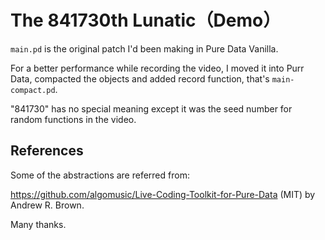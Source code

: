 # The 841730th Lunatic（Demo）

`main.pd` is the original patch I'd been making in Pure Data Vanilla.

For a better performance while recording the video, I moved it into Purr Data, compacted the objects and added record function, that's `main-compact.pd`.

"841730" has no special meaning except it was the seed number for random functions in the video.

## References

Some of the abstractions are referred from:

https://github.com/algomusic/Live-Coding-Toolkit-for-Pure-Data (MIT) by Andrew R. Brown.

Many thanks.
